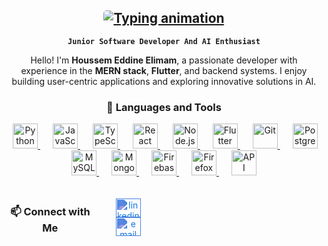 <article class="markdown-body entry-content container-lg" itemprop="text">
  <!-- Header Section -->
  <div align="center">
    <h1>
      <a href="#">
        <img 
          src="https://readme-typing-svg.herokuapp.com/?lines=Houssem+Elimam,+Here!+👋+#&center=true&size=30&color=36BCF7"
          alt="Typing animation"
          style="max-width: 100%; border-radius: 5px;">
      </a>
    </h1>
    <p><strong><code>Junior Software Developer And AI Enthusiast</code></strong></p>
    <p>
      Hello! I'm <strong>Houssem Eddine Elimam</strong>, a passionate developer with experience in the 
      <strong>MERN stack</strong>, <strong>Flutter</strong>, and backend systems. 
      I enjoy building user-centric applications and exploring innovative solutions in AI.
    </p>
  </div>

<!-- Languages and Tools Section -->
<div align="center">
  <h3>🧰 Languages and Tools</h3>
  <div>
    <a href="https://www.python.org/" target="_blank" style="margin: 0 10px;">
      <img src="https://cdn.jsdelivr.net/gh/devicons/devicon/icons/python/python-original.svg" alt="Python" width="40px">
    </a>
    <a href="https://developer.mozilla.org/en-US/docs/Web/JavaScript" target="_blank" style="margin: 0 10px;">
      <img src="https://cdn.jsdelivr.net/gh/devicons/devicon/icons/javascript/javascript-plain.svg" alt="JavaScript" width="40px">
    </a>
    <a href="https://www.typescriptlang.org/" target="_blank" style="margin: 0 10px;">
      <img src="https://cdn.jsdelivr.net/gh/devicons/devicon/icons/typescript/typescript-plain.svg" alt="TypeScript" width="40px">
    </a>
    <a href="https://reactjs.org/" target="_blank" style="margin: 0 10px;">
      <img src="https://cdn.jsdelivr.net/gh/devicons/devicon/icons/react/react-original.svg" alt="React" width="40px">
    </a>
    <a href="https://nodejs.org/" target="_blank" style="margin: 0 10px;">
      <img src="https://cdn.jsdelivr.net/gh/devicons/devicon/icons/nodejs/nodejs-original.svg" alt="Node.js" width="40px">
    </a>
    <a href="https://flutter.dev/" target="_blank" style="margin: 0 10px;">
      <img src="https://cdn.jsdelivr.net/gh/devicons/devicon/icons/flutter/flutter-original.svg" alt="Flutter" width="40px">
    </a>
    <a href="https://git-scm.com/" target="_blank" style="margin: 0 10px;">
      <img src="https://cdn.jsdelivr.net/gh/devicons/devicon/icons/git/git-original.svg" alt="Git" width="40px">
    </a>
    <a href="https://www.postgresql.org/" target="_blank" style="margin: 0 10px;">
      <img src="https://cdn.jsdelivr.net/gh/devicons/devicon/icons/postgresql/postgresql-original.svg" alt="PostgreSQL" width="40px">
    </a>
    <a href="https://www.mysql.com/" target="_blank" style="margin: 0 10px;">
      <img src="https://cdn.jsdelivr.net/gh/devicons/devicon/icons/mysql/mysql-original.svg" alt="MySQL" width="40px">
    </a>
    <a href="https://www.mongodb.com/" target="_blank" style="margin: 0 10px;">
      <img src="https://cdn.jsdelivr.net/gh/devicons/devicon/icons/mongodb/mongodb-original.svg" alt="MongoDB" width="40px">
    </a>
    <a href="https://firebase.google.com/" target="_blank" style="margin: 0 10px;">
      <img src="https://cdn.jsdelivr.net/gh/devicons/devicon/icons/firebase/firebase-plain.svg" alt="Firebase" width="40px">
    </a>
    <a href="https://www.mozilla.org/firefox/" target="_blank" style="margin: 0 10px;">
      <img src="https://cdn.jsdelivr.net/gh/devicons/devicon/icons/firefox/firefox-original.svg" alt="Firefox" width="40px">
    </a>
    <a href="https://developer.mozilla.org/en-US/docs/Learn/Using_APIs" target="_blank" style="margin: 0 10px;">
      <img src="https://img.icons8.com/external-flatart-icons-flat-flatarticons/64/000000/external-api-computer-science-flatart-icons-flat-flatarticons.png" alt="API" width="40px">
    </a>
  </div>
</div>


  <!-- Contact Section -->
  <div align="center" style="margin-top: 20px; display:flex;align-items:center;width:250px;justify-content:space-between;">
    <h3>📫 Connect with Me</h3>
    <p>
      <a href="https://www.linkedin.com/in/houssem-elimam/" target="blank" style="margin: 0 10px;">
        <img align="center" src="https://media1.giphy.com/media/v1.Y2lkPTc5MGI3NjExYTU2MjF3NzdwZXVkbGwzZXYyeDdicXoxN3ppcXAzYnc1eHF5emI5YiZlcD12MV9pbnRlcm5hbF9naWZfYnlfaWQmY3Q9cw/HQTYdpx1yhxWpugAi2/giphy.gif" alt="linkedin" height="30" width="40" style="filter: invert(36%) sepia(73%) saturate(3902%) hue-rotate(198deg) brightness(93%) contrast(89%);">
      </a>
      <a href="mailto:houssemelimam.b@gmail.com" target="blank" style="margin: 0 10px;">
        <img align="center" src="https://upload.wikimedia.org/wikipedia/commons/7/7e/Gmail_icon_%282020%29.svg" alt="email" height="30" width="40" style="filter: invert(36%) sepia(73%) saturate(3902%) hue-rotate(198deg) brightness(93%) contrast(89%);">
      </a>
    </p>
  </div>
</article>

